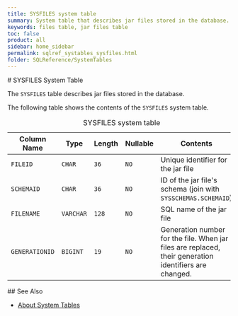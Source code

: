 ```yaml
---
title: SYSFILES system table
summary: System table that describes jar files stored in the database.
keywords: files table, jar files table
toc: false
product: all
sidebar: home_sidebar
permalink: sqlref_systables_sysfiles.html
folder: SQLReference/SystemTables
---
```

<section>
<div class="TopicContent" data-swiftype-index="true" markdown="1">
# SYSFILES System Table

The `SYSFILES` table describes jar files stored in the database.

The following table shows the contents of the `SYSFILES` system table.

<table>
                <caption>SYSFILES system table</caption>
                <col />
                <col />
                <col />
                <col />
                <col />
                <thead>
                    <tr>
                        <th>Column Name</th>
                        <th>Type</th>
                        <th>Length</th>
                        <th>Nullable</th>
                        <th>Contents</th>
                    </tr>
                </thead>
                <tbody>
                    <tr>
                        <td><code>FILEID</code></td>
                        <td><code>CHAR</code></td>
                        <td><code>36</code></td>
                        <td><code>NO</code></td>
                        <td>Unique identifier for the jar file</td>
                    </tr>
                    <tr>
                        <td><code>SCHEMAID</code></td>
                        <td><code>CHAR</code></td>
                        <td><code>36</code></td>
                        <td><code>NO</code></td>
                        <td>ID of the jar file's schema (join with <code>SYSSCHEMAS.SCHEMAID</code>)</td>
                    </tr>
                    <tr>
                        <td><code>FILENAME</code></td>
                        <td><code>VARCHAR</code></td>
                        <td><code>128</code></td>
                        <td><code>NO</code></td>
                        <td>SQL name of the jar file</td>
                    </tr>
                    <tr>
                        <td><code>GENERATIONID</code></td>
                        <td><code>BIGINT</code></td>
                        <td><code>19</code></td>
                        <td><code>NO</code></td>
                        <td>Generation number for the file. When jar files are replaced, their generation identifiers are changed.</td>
                    </tr>
                </tbody>
            </table>
## See Also

* [About System Tables](sqlref_systables_intro.html)

</div>
</section>

